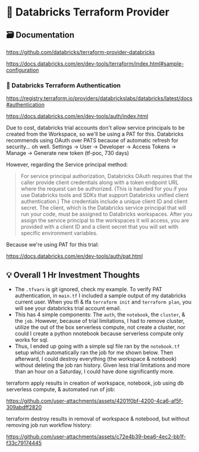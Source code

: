 # 🥡 Databricks Terraform Provider

## 🗃️ Documentation

<https://github.com/databricks/terraform-provider-databricks>

<https://docs.databricks.com/en/dev-tools/terraform/index.html#sample-configuration>

### 🔐 Databricks Terraform Authentication

<https://registry.terraform.io/providers/databrickslabs/databricks/latest/docs#authentication>

<https://docs.databricks.com/en/dev-tools/auth/index.html>

Due to cost, databricks trial accounts don't allow service principals to be created from the Workspace, so we'll be using a PAT for this. Databricks recommends using OAuth over PATS because of automatic refresh for security... oh well.
Settings -> User -> Developer -> Access Tokens -> Manage -> Generate new token (tf-poc, 730 days)

However, regarding the Service principal method:

> For service principal authorization, Databricks OAuth requires that the caller provide client credentials along with a token endpoint URL where the request can be authorized. (This is handled for you if you use Databricks tools and SDKs that support Databricks unified client authentication.) The credentials include a unique client ID and client secret. The client, which is the Databricks service principal that will run your code, must be assigned to Databricks workspaces. After you assign the service principal to the workspaces it will access, you are provided with a client ID and a client secret that you will set with specific environment variables.

Because we're using PAT for this trial:

<https://docs.databricks.com/en/dev-tools/auth/pat.html>

## 💡 Overall 1 Hr Investment Thoughts
- The `.tfvars` is git ignored, check my example. To verify PAT authentication, in `main.tf` I included a sample output of my databricks current user. When you tfi & tfa `terraform init` and `terraform plan`, you will see your databricks trial account email.
- This has 4 simple components: The `auth`, the `notebook`, the `cluster`, & the `job`. However, because of trial limitations, I had to remove cluster, utilize the out of the box serverless compute, not create a cluster, nor could I create a python nnotebook because serverless compute only works for sql.
- Thus, I ended up going with a simple sql file ran by the `notebook.tf` setup which automatically ran the job for me shown below. Then afterward, I could destroy everything (the workspace & notebook) without deleting the job ran history. Given less trial limitations and more than an hour on a Saturday, I could have done significantly more.


terraform apply results in creation of workspace, notebook, job using db serverless compute, & automated run of job:

https://github.com/user-attachments/assets/4201f0bf-4200-4ca6-af5f-309abdff2820

terraform destroy results in removal of workspace & notebood, but without removing job run workflow history:

https://github.com/user-attachments/assets/c72e4b39-bea6-4ec2-bb1f-f33c79174445


